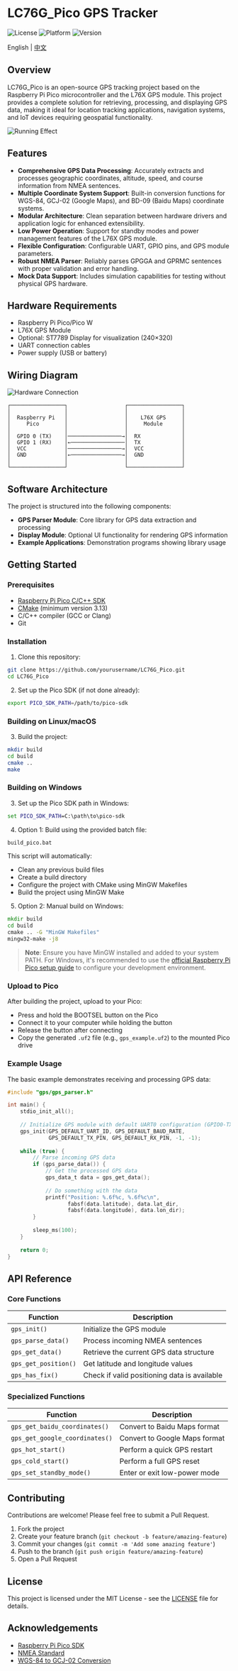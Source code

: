 # LC76G_Pico GPS Tracker

![License](https://img.shields.io/badge/license-MIT-blue.svg)
![Platform](https://img.shields.io/badge/platform-Raspberry%20Pi%20Pico-brightgreen.svg)
![Version](https://img.shields.io/badge/version-1.0.0-orange.svg)

English | [中文](README.zh.md)

## Overview

LC76G_Pico is an open-source GPS tracking project based on the Raspberry Pi Pico microcontroller and the L76X GPS module. This project provides a complete solution for retrieving, processing, and displaying GPS data, making it ideal for location tracking applications, navigation systems, and IoT devices requiring geospatial functionality.

![Running Effect](img/hardware1-2.jpg)

## Features

- **Comprehensive GPS Data Processing**: Accurately extracts and processes geographic coordinates, altitude, speed, and course information from NMEA sentences.
- **Multiple Coordinate System Support**: Built-in conversion functions for WGS-84, GCJ-02 (Google Maps), and BD-09 (Baidu Maps) coordinate systems.
- **Modular Architecture**: Clean separation between hardware drivers and application logic for enhanced extensibility.
- **Low Power Operation**: Support for standby modes and power management features of the L76X GPS module.
- **Flexible Configuration**: Configurable UART, GPIO pins, and GPS module parameters.
- **Robust NMEA Parser**: Reliably parses GPGGA and GPRMC sentences with proper validation and error handling.
- **Mock Data Support**: Includes simulation capabilities for testing without physical GPS hardware.

## Hardware Requirements

- Raspberry Pi Pico/Pico W
- L76X GPS Module
- Optional: ST7789 Display for visualization (240×320)
- UART connection cables
- Power supply (USB or battery)

## Wiring Diagram

![Hardware Connection](img/hardware1-1.jpg)

```
┌─────────────────┐                  ┌─────────────────┐
│                 │                  │                 │
│  Raspberry Pi   │                  │    L76X GPS     │
│     Pico        │                  │     Module      │
│                 │                  │                 │
│  GPIO 0 (TX)    │─────────────────→│  RX             │
│  GPIO 1 (RX)    │←─────────────────│  TX             │
│  VCC            │─────────────────→│  VCC            │
│  GND            │←────────────────→│  GND            │
│                 │                  │                 │
└─────────────────┘                  └─────────────────┘
```

## Software Architecture

The project is structured into the following components:

- **GPS Parser Module**: Core library for GPS data extraction and processing
- **Display Module**: Optional UI functionality for rendering GPS information
- **Example Applications**: Demonstration programs showing library usage

## Getting Started

### Prerequisites

- [Raspberry Pi Pico C/C++ SDK](https://github.com/raspberrypi/pico-sdk)
- [CMake](https://cmake.org/) (minimum version 3.13)
- C/C++ compiler (GCC or Clang)
- Git

### Installation

1. Clone this repository:
```bash
git clone https://github.com/yourusername/LC76G_Pico.git
cd LC76G_Pico
```

2. Set up the Pico SDK (if not done already):
```bash
export PICO_SDK_PATH=/path/to/pico-sdk
```

### Building on Linux/macOS

3. Build the project:
```bash
mkdir build
cd build
cmake ..
make
```

### Building on Windows

3. Set up the Pico SDK path in Windows:
```cmd
set PICO_SDK_PATH=C:\path\to\pico-sdk
```

4. Option 1: Build using the provided batch file:
```cmd
build_pico.bat
```
This script will automatically:
- Clean any previous build files
- Create a build directory
- Configure the project with CMake using MinGW Makefiles
- Build the project using MinGW Make

5. Option 2: Manual build on Windows:
```cmd
mkdir build
cd build
cmake .. -G "MinGW Makefiles"
mingw32-make -j8
```

> **Note**: Ensure you have MinGW installed and added to your system PATH. For Windows, it's recommended to use the [official Raspberry Pi Pico setup guide](https://datasheets.raspberrypi.org/pico/getting-started-with-pico.pdf) to configure your development environment.

### Upload to Pico

After building the project, upload to your Pico:
   - Press and hold the BOOTSEL button on the Pico
   - Connect it to your computer while holding the button
   - Release the button after connecting
   - Copy the generated `.uf2` file (e.g., `gps_example.uf2`) to the mounted Pico drive

### Example Usage

The basic example demonstrates receiving and processing GPS data:

```c
#include "gps/gps_parser.h"

int main() {
    stdio_init_all();
    
    // Initialize GPS module with default UART0 configuration (GPIO0-TX, GPIO1-RX)
    gps_init(GPS_DEFAULT_UART_ID, GPS_DEFAULT_BAUD_RATE, 
             GPS_DEFAULT_TX_PIN, GPS_DEFAULT_RX_PIN, -1, -1);
    
    while (true) {
        // Parse incoming GPS data
        if (gps_parse_data()) {
            // Get the processed GPS data
            gps_data_t data = gps_get_data();
            
            // Do something with the data
            printf("Position: %.6f%c, %.6f%c\n", 
                   fabsf(data.latitude), data.lat_dir,
                   fabsf(data.longitude), data.lon_dir);
        }
        
        sleep_ms(100);
    }
    
    return 0;
}
```

## API Reference

### Core Functions

| Function | Description |
|----------|-------------|
| `gps_init()` | Initialize the GPS module |
| `gps_parse_data()` | Process incoming NMEA sentences |
| `gps_get_data()` | Retrieve the current GPS data structure |
| `gps_get_position()` | Get latitude and longitude values |
| `gps_has_fix()` | Check if valid positioning data is available |

### Specialized Functions

| Function | Description |
|----------|-------------|
| `gps_get_baidu_coordinates()` | Convert to Baidu Maps format |
| `gps_get_google_coordinates()` | Convert to Google Maps format |
| `gps_hot_start()` | Perform a quick GPS restart |
| `gps_cold_start()` | Perform a full GPS reset |
| `gps_set_standby_mode()` | Enter or exit low-power mode |

## Contributing

Contributions are welcome! Please feel free to submit a Pull Request.

1. Fork the project
2. Create your feature branch (`git checkout -b feature/amazing-feature`)
3. Commit your changes (`git commit -m 'Add some amazing feature'`)
4. Push to the branch (`git push origin feature/amazing-feature`)
5. Open a Pull Request

## License

This project is licensed under the MIT License - see the [LICENSE](LICENSE) file for details.

## Acknowledgements

- [Raspberry Pi Pico SDK](https://github.com/raspberrypi/pico-sdk)
- [NMEA Standard](https://www.nmea.org/)
- [WGS-84 to GCJ-02 Conversion](https://github.com/googollee/eviltransform)

